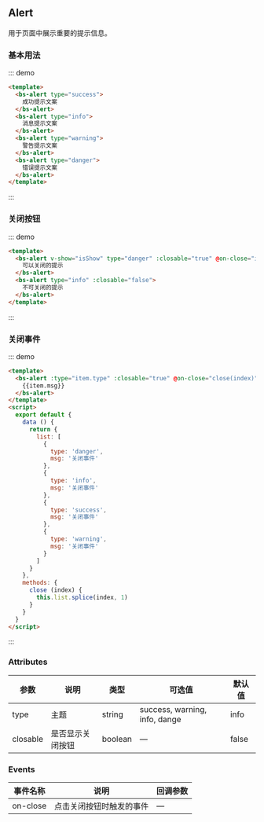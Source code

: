 ## Alert

用于页面中展示重要的提示信息。

### 基本用法

::: demo
```html
<template>
  <bs-alert type="success">
    成功提示文案
  </bs-alert>
  <bs-alert type="info">
    消息提示文案
  </bs-alert>
  <bs-alert type="warning">
    警告提示文案
  </bs-alert>
  <bs-alert type="danger">
    错误提示文案
  </bs-alert>
</template>
```
:::

### 关闭按钮

::: demo
```html
<template>
  <bs-alert v-show="isShow" type="danger" :closable="true" @on-close="isShow = false">
    可以关闭的提示
  </bs-alert>
  <bs-alert type="info" :closable="false">
    不可关闭的提示
  </bs-alert>
</template>
```
:::

### 关闭事件

::: demo
```html
<template>
  <bs-alert :type="item.type" :closable="true" @on-close="close(index)" v-for="(item, index) in list">
    {{item.msg}}
  </bs-alert>
</template>
<script>
  export default {
    data () {
      return {
        list: [
          {
            type: 'danger',
            msg: '关闭事件'
          },
          {
            type: 'info',
            msg: '关闭事件'
          },
          {
            type: 'success',
            msg: '关闭事件'
          },
          {
            type: 'warning',
            msg: '关闭事件'
          }
        ]
      }
    },
    methods: {
      close (index) {
        this.list.splice(index, 1)
      }
    }
  }
</script>
```
:::

### Attributes

| 参数      | 说明          | 类型      | 可选值                           | 默认值  |
|---------- |-------------- |---------- |--------------------------------  |-------- |
| type | 主题 | string | success, warning, info, dange | info |
| closable | 是否显示关闭按钮 | boolean | — | false |

### Events

| 事件名称 | 说明 | 回调参数 |
|---------- |-------- |---------- |
| on-close | 点击关闭按钮时触发的事件 | — |

<script>
  export default {
    data () {
      return {
        list: [
          {
            type: 'danger',
            msg: '关闭事件'
          },
          {
            type: 'info',
            msg: '关闭事件'
          },
          {
            type: 'success',
            msg: '关闭事件'
          },
          {
            type: 'warning',
            msg: '关闭事件'
          }
        ],
        isShow: true
      }
    },
    methods: {
      close (index) {
        this.list.splice(index, 1)
      }
    }
  }
</script>


